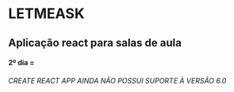 # LETMEASK

## Aplicação react para salas de aula

#### 2º dia = 
######    CREATE REACT APP AINDA NÃO POSSUI SUPORTE À VERSÃO 6.0